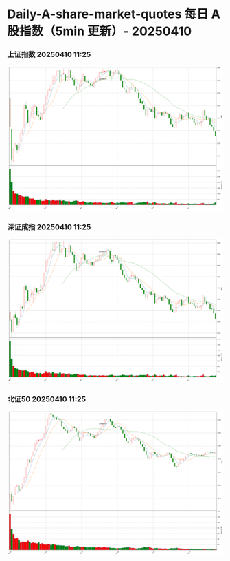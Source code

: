 
# Daily-A-share-market-quotes 每日 A 股指数（5min 更新）- 20250410

### 上证指数 20250410 11:25
![](./fig/2025/4/20250410-sh000001.png)

### 深证成指 20250410 11:25
![](./fig/2025/4/20250410-sz399001.png)

### 北证50 20250410 11:25
![](./fig/2025/4/20250410-bj899050.png)
